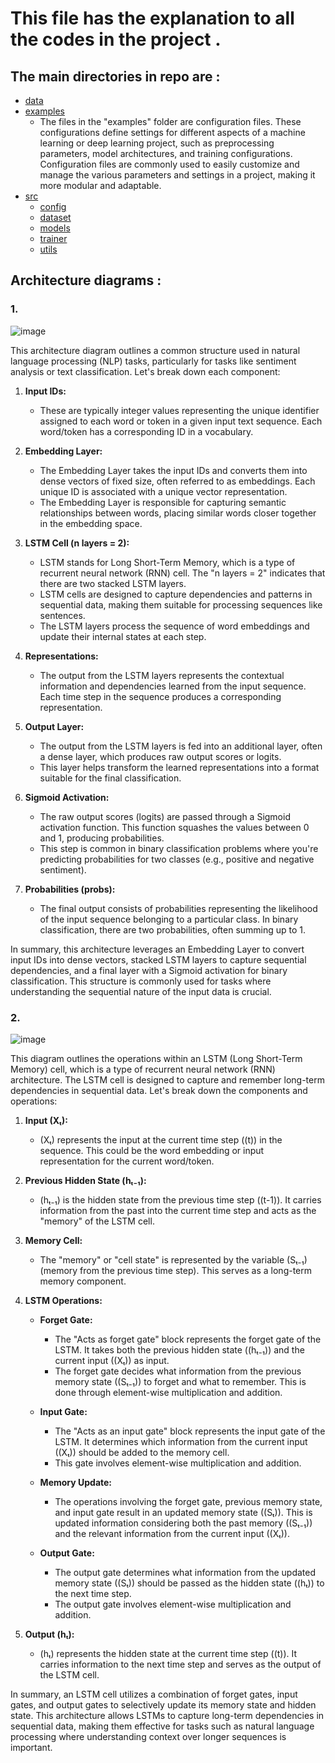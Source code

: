 # This file has the explanation to all the codes in the project .

## The main directories in repo are :
  - [data](https://github.com/nikhilsp242/Mental-Health-Prediction/tree/main/data) 
  - [examples](https://github.com/nikhilsp242/Mental-Health-Prediction/tree/main/examples)
      * The files in the "examples" folder are configuration files. These configurations define settings for different aspects of a machine learning or deep learning project, such as preprocessing parameters, model architectures, and training configurations. Configuration files are commonly used to easily customize and manage the various parameters and settings in a project, making it more modular and adaptable.
  - [src](https://github.com/nikhilsp242/Mental-Health-Prediction/tree/main/src)
    * [config](https://github.com/nikhilsp242/Mental-Health-Prediction/tree/main/src/config)
    * [dataset](https://github.com/nikhilsp242/Mental-Health-Prediction/tree/main/src/dataset)
    * [models](https://github.com/nikhilsp242/Mental-Health-Prediction/tree/main/src/models)
    * [trainer](https://github.com/nikhilsp242/Mental-Health-Prediction/tree/main/src/trainer)
    * [utils](https://github.com/nikhilsp242/Mental-Health-Prediction/tree/main/src/utils)

## Architecture diagrams :
### 1.

![image](https://github.com/nikhilsp242/Mental-Health-Prediction/assets/112267674/b543f21d-1baf-48a9-9991-4416742049e9)


This architecture diagram outlines a common structure used in natural language processing (NLP) tasks, particularly for tasks like sentiment analysis or text classification. Let's break down each component:

1. **Input IDs:**
   - These are typically integer values representing the unique identifier assigned to each word or token in a given input text sequence. Each word/token has a corresponding ID in a vocabulary.

2. **Embedding Layer:**
   - The Embedding Layer takes the input IDs and converts them into dense vectors of fixed size, often referred to as embeddings. Each unique ID is associated with a unique vector representation.
   - The Embedding Layer is responsible for capturing semantic relationships between words, placing similar words closer together in the embedding space.

3. **LSTM Cell (n layers = 2):**
   - LSTM stands for Long Short-Term Memory, which is a type of recurrent neural network (RNN) cell. The "n layers = 2" indicates that there are two stacked LSTM layers.
   - LSTM cells are designed to capture dependencies and patterns in sequential data, making them suitable for processing sequences like sentences.
   - The LSTM layers process the sequence of word embeddings and update their internal states at each step.

4. **Representations:**
   - The output from the LSTM layers represents the contextual information and dependencies learned from the input sequence. Each time step in the sequence produces a corresponding representation.

5. **Output Layer:**
   - The output from the LSTM layers is fed into an additional layer, often a dense layer, which produces raw output scores or logits.
   - This layer helps transform the learned representations into a format suitable for the final classification.

6. **Sigmoid Activation:**
   - The raw output scores (logits) are passed through a Sigmoid activation function. This function squashes the values between 0 and 1, producing probabilities.
   - This step is common in binary classification problems where you're predicting probabilities for two classes (e.g., positive and negative sentiment).

7. **Probabilities (probs):**
   - The final output consists of probabilities representing the likelihood of the input sequence belonging to a particular class. In binary classification, there are two probabilities, often summing up to 1.

In summary, this architecture leverages an Embedding Layer to convert input IDs into dense vectors, stacked LSTM layers to capture sequential dependencies, and a final layer with a Sigmoid activation for binary classification. This structure is commonly used for tasks where understanding the sequential nature of the input data is crucial.


### 2.
![image](https://github.com/nikhilsp242/Mental-Health-Prediction/assets/112267674/0b4db900-494f-4e2b-901a-a4e5c437d671)


This diagram outlines the operations within an LSTM (Long Short-Term Memory) cell, which is a type of recurrent neural network (RNN) architecture. The LSTM cell is designed to capture and remember long-term dependencies in sequential data. Let's break down the components and operations:

1. **Input (Xₜ):**
   - \(Xₜ\) represents the input at the current time step (\(t\)) in the sequence. This could be the word embedding or input representation for the current word/token.

2. **Previous Hidden State (hₜ₋₁):**
   - \(hₜ₋₁\) is the hidden state from the previous time step (\(t-1\)). It carries information from the past into the current time step and acts as the "memory" of the LSTM cell.

3. **Memory Cell:**
   - The "memory" or "cell state" is represented by the variable \(Sₜ₋₁\) (memory from the previous time step). This serves as a long-term memory component.

4. **LSTM Operations:**
   - **Forget Gate:**
     - The "Acts as forget gate" block represents the forget gate of the LSTM. It takes both the previous hidden state (\(hₜ₋₁\)) and the current input (\(Xₜ\)) as input.
     - The forget gate decides what information from the previous memory state (\(Sₜ₋₁\)) to forget and what to remember. This is done through element-wise multiplication and addition.

   - **Input Gate:**
     - The "Acts as an input gate" block represents the input gate of the LSTM. It determines which information from the current input (\(Xₜ\)) should be added to the memory cell.
     - This gate involves element-wise multiplication and addition.

   - **Memory Update:**
     - The operations involving the forget gate, previous memory state, and input gate result in an updated memory state (\(Sₜ\)). This is updated information considering both the past memory (\(Sₜ₋₁\)) and the relevant information from the current input (\(Xₜ\)).

   - **Output Gate:**
     - The output gate determines what information from the updated memory state (\(Sₜ\)) should be passed as the hidden state (\(hₜ\)) to the next time step.
     - The output gate involves element-wise multiplication and addition.

5. **Output (hₜ):**
   - \(hₜ\) represents the hidden state at the current time step (\(t\)). It carries information to the next time step and serves as the output of the LSTM cell.

In summary, an LSTM cell utilizes a combination of forget gates, input gates, and output gates to selectively update its memory state and hidden state. This architecture allows LSTMs to capture long-term dependencies in sequential data, making them effective for tasks such as natural language processing where understanding context over longer sequences is important.

